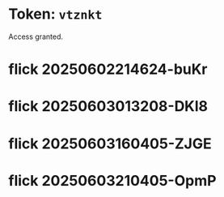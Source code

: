 # Token: `vtznkt`

Access granted.
# flick 20250602214624-buKr
# flick 20250603013208-DKl8
# flick 20250603160405-ZJGE
# flick 20250603210405-OpmP
